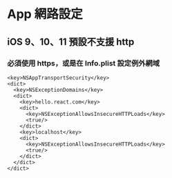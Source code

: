 # App 網路設定

## iOS 9、10、11 預設不支援 http

### 必須使用 https，或是在 Info.plist 設定例外網域

```plist
<key>NSAppTransportSecurity</key>
<dict>
  <key>NSExceptionDomains</key>
  <dict>
    <key>hello.react.com</key>
    <dict>
      <key>NSExceptionAllowsInsecureHTTPLoads</key>
      <true/>
    </dict>
    <key>localhost</key>
    <dict>
      <key>NSExceptionAllowsInsecureHTTPLoads</key>
      <true/>
    </dict>
  </dict>
</dict>
```